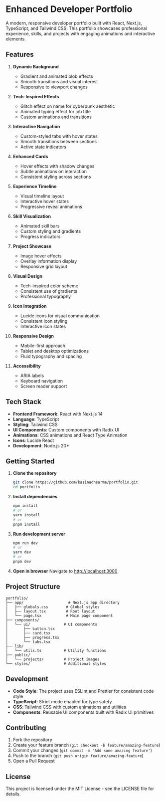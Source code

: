 # Enhanced Developer Portfolio

A modern, responsive developer portfolio built with React, Next.js, TypeScript, and Tailwind CSS. This portfolio showcases professional experience, skills, and projects with engaging animations and interactive elements.

## Features

1. **Dynamic Background**
   - Gradient and animated blob effects
   - Smooth transitions and visual interest
   - Responsive to viewport changes

2. **Tech-Inspired Effects**
   - Glitch effect on name for cyberpunk aesthetic
   - Animated typing effect for job title
   - Custom animations and transitions

3. **Interactive Navigation**
   - Custom-styled tabs with hover states
   - Smooth transitions between sections
   - Active state indicators

4. **Enhanced Cards**
   - Hover effects with shadow changes
   - Subtle animations on interaction
   - Consistent styling across sections

5. **Experience Timeline**
   - Visual timeline layout
   - Interactive hover states
   - Progressive reveal animations

6. **Skill Visualization**
   - Animated skill bars
   - Custom styling and gradients
   - Progress indicators

7. **Project Showcase**
   - Image hover effects
   - Overlay information display
   - Responsive grid layout

8. **Visual Design**
   - Tech-inspired color scheme
   - Consistent use of gradients
   - Professional typography

9. **Icon Integration**
   - Lucide icons for visual communication
   - Consistent icon styling
   - Interactive icon states

10. **Responsive Design**
    - Mobile-first approach
    - Tablet and desktop optimizations
    - Fluid typography and spacing

11. **Accessibility**
    - ARIA labels
    - Keyboard navigation
    - Screen reader support

## Tech Stack

- **Frontend Framework**: React with Next.js 14
- **Language**: TypeScript
- **Styling**: Tailwind CSS
- **UI Components**: Custom components with Radix UI
- **Animations**: CSS animations and React Type Animation
- **Icons**: Lucide React
- **Development**: Node.js 20+

## Getting Started

1. **Clone the repository**
   ```bash
   git clone https://github.com/kasinadhsarma/portfolio.git
   cd portfolio
   ```

2. **Install dependencies**
   ```bash
   npm install
   # or
   yarn install
   # or
   pnpm install
   ```

3. **Run development server**
   ```bash
   npm run dev
   # or
   yarn dev
   # or
   pnpm dev
   ```

4. **Open in browser**
   Navigate to [http://localhost:3000](http://localhost:3000)

## Project Structure

```
portfolio/
├── app/                    # Next.js app directory
│   ├── globals.css        # Global styles
│   ├── layout.tsx         # Root layout
│   └── page.tsx           # Main page component
├── components/
│   └── ui/               # UI components
│       ├── button.tsx
│       ├── card.tsx
│       ├── progress.tsx
│       └── tabs.tsx
├── lib/
│   └── utils.ts          # Utility functions
├── public/
│   └── projects/         # Project images
└── styles/               # Additional styles
```

## Development

- **Code Style**: The project uses ESLint and Prettier for consistent code style
- **TypeScript**: Strict mode enabled for type safety
- **CSS**: Tailwind CSS with custom animations and utilities
- **Components**: Reusable UI components built with Radix UI primitives

## Contributing

1. Fork the repository
2. Create your feature branch (`git checkout -b feature/amazing-feature`)
3. Commit your changes (`git commit -m 'Add some amazing feature'`)
4. Push to the branch (`git push origin feature/amazing-feature`)
5. Open a Pull Request

## License

This project is licensed under the MIT License - see the LICENSE file for details.
